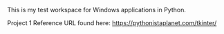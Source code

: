 This is my test workspace for Windows applications in Python.

Project 1 Reference URL found here: https://pythonistaplanet.com/tkinter/